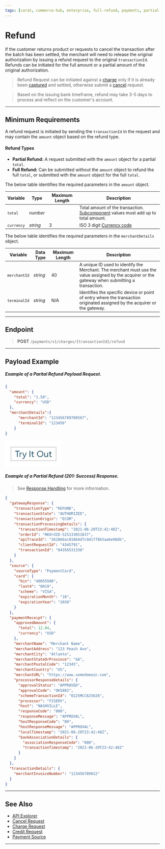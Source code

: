 ```yaml
---
tags: [carat, commerce-hub, enterprise, full-refund, payments, partial-refund, refund,api-reference,]
---
```


# Refund

If the customer returns product or requests to cancel the transaction after the batch has been settled, the merchant will need to release the original authorization by issuing a refund request to the original `transactionId`. Refunds can be initiated for the full amount or a partial amount of the original authorization.

<!-- theme: danger -->
>Refund Request can be initiated against a [charge](?path=docs/Resources/API-Documents/Payments/Charges.md) only if it is already been [captured](?path=docs/Resources/API-Documents/Payments/Capture.md) and settled, otherwise submit a [cancel](?path=docs/Resources/API-Documents/Payments/Cancel.md) request.

<!-- theme: warning -->
> Based on the issuing bank timeframe, refund may take 3-5 days to process and reflect on the customer's account.

---

## Minimum Requirements

A refund request is initiated by sending the `transactionId` in the request and may contain the `amount` object based on the refund type.

#### Refund Types

- **Partial Refund:** A request submitted with the `amount` object for a partial `total`.
- **Full Refund:** Can be submitted without the `amount` object to refund the full `total`, or submitted with the `amount` object for the full `total`.


<!--
type: tab
titles: amount, merchantDetails
-->

The below table identifies the required parameters in the `amount` object.

| Variable | Type | Maximum Length | Description |
| -------- | -- | ------------ | ------------------ |
| `total` | *number* |  | Total amount of the transaction. [Subcomponent](?path=docs/Resources/Master-Data/Amount-Components.md) values must add up to total amount. |
| `currency` | *string* | 3 | ISO 3 digit [Currency code](?path=docs/Resources/Master-Data/Currency-Code.md) |

<!--
type: tab
-->

The below table identifies the required parameters in the `merchantDetails` object.

| Variable | Data Type| Maximum Length | Description |
|---------|----------|----------------|---------|
|`merchantId` | *string* | 40 | A unique ID used to identify the Merchant. The merchant must use the value assigned by the acquirer or the gateway when submitting a transaction. |
|`terminalId` | *string* | N/A |Identifies the specific device or point of entry where the transaction originated assigned by the acquirer or the gateway. |

<!-- type: tab-end -->

---

## Endpoint

<!-- theme: success -->
>**POST** `/payments/v1/charges/{transactionId}/refund`

---

## Payload Example

<!--
type: tab
titles: Request, Response
-->

##### Example of a Parital Refund Payload Request.

```json
{
  "amount": {
    "total": "1.50",
    "currency": "USD"
  },
  "merchantDetails":{
      "merchantId": "123456789789567",
      "terminalId": "123456"
    }
}
```

[![Try it out](../../../../assets/images/button.png)](../api/?type=post&path=/payments/v1/charges/{transactionId}/refund)


<!--
type: tab
-->

##### Example of a Partial Refund (201: Success) Response.

<!-- theme: info -->
> See [Response Handling](?path=docs/Resources/Guides/Response-Codes/Response-Handling.md) for more information.

```json
{
  "gatewayResponse": {
    "transactionType": "REFUND",
    "transactionState": "AUTHORIZED",
    "transactionOrigin": "ECOM",
    "transactionProcessingDetails": {
      "transactionTimestamp": "2021-06-20T23:42:48Z",
      "orderId": "RKOrdID-525133851837",
      "apiTraceId": "362866ac81864d7c9d1ff8b5aa6e98db",
      "clientRequestId": "4345791",
      "transactionId": "84356531338"
    }
  },
  "source": {
    "sourceType": "PaymentCard",
    "card": {
      "bin": "40055500",
      "last4": "0019",
      "scheme": "VISA",
      "expirationMonth": "10",
      "expirationYear": "2030"
    }
  },
  "paymentReceipt": {
    "approvedAmount": {
      "total": 12.04,
      "currency": "USD"
    },
    "merchantName": "Merchant Name",
    "merchantAddress": "123 Peach Ave",
    "merchantCity": "Atlanta",
    "merchantStateOrProvince": "GA",
    "merchantPostalCode": "12345",
    "merchantCountry": "US",
    "merchantURL": "https://www.somedomain.com",
    "processorResponseDetails": {
      "approvalStatus": "APPROVED",
      "approvalCode": "OK5882",
      "schemeTransactionId": "0225MCC625628",
      "processor": "FISERV",
      "host": "NASHVILLE",
      "responseCode": "000",
      "responseMessage": "APPROVAL",
      "hostResponseCode": "00",
      "hostResponseMessage": "APPROVAL",
      "localTimestamp": "2021-06-20T23:42:48Z",
      "bankAssociationDetails": {
        "associationResponseCode": "000",
        "transactionTimestamp": "2021-06-20T23:42:48Z"
      }
    }
  },
  "transactionDetails": {
    "merchantInvoiceNumber": "123456789012"
  }
}
```

<!-- type: tab-end -->

---

## See Also

- [API Explorer](../api/?type=post&path=/payments/v1/refund)
- [Cancel Request](?path=docs/Resources/API-Documents/Payments/Cancel.md)
- [Charge Request](?path=docs/Resources/API-Documents/Payments/Charges.md)
- [Credit Request](?path=docs/Resources/API-Documents/Payments/Credit.md)
- [Payment Source](?path=docs/Resources/Guides/Payment-Sources/Source-Type.md)

---
